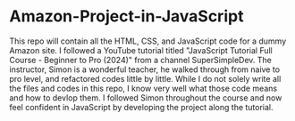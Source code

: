 # Amazon-Project-in-JavaScript
This repo will contain all the HTML, CSS, and JavaScript code for a dummy Amazon site.
I followed a YouTube tutorial titled "JavaScript Tutorial Full Course - Beginner to Pro (2024)"
from a channel SuperSimpleDev. The instructor, Simon is a wonderful teacher, he walked through from
naive to pro level, and refactored codes little by little.
While I do not solely write all the files and codes in this repo, I know very well what those code
means and how to devlop them. I followed Simon throughout the course and now feel confident in JavaScript by developing 
the project along the tutorial.
